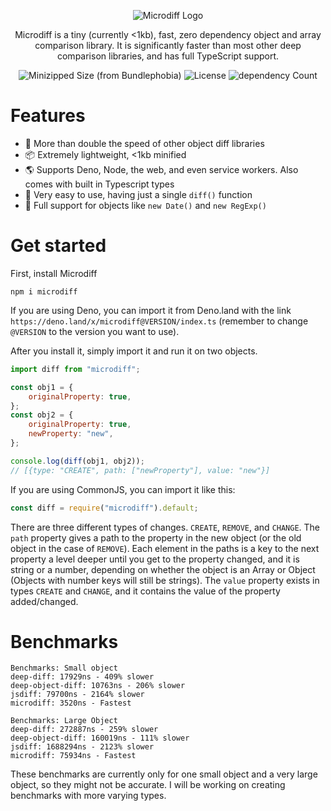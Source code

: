 <div align="center">

![Microdiff Logo](https://raw.githubusercontent.com/AsyncBanana/microdiff/master/Logo.svg)

Microdiff is a tiny (currently <1kb), fast, zero dependency object and array comparison library. It is significantly faster than most other deep comparison libraries, and has full TypeScript support.

![Minizipped Size (from Bundlephobia)](https://img.shields.io/bundlephobia/minzip/microdiff?style=flat-square) ![License](https://img.shields.io/npm/l/microdiff?style=flat-square) ![dependency Count](https://img.shields.io/badge/dependencies-0-green?style=flat-square)

</div>

# Features

- 🚀 More than double the speed of other object diff libraries
- 📦 Extremely lightweight, <1kb minified
- 🌎 Supports Deno, Node, the web, and even service workers. Also comes with built in Typescript types
- 🔰 Very easy to use, having just a single `diff()` function
- 📅 Full support for objects like `new Date()` and `new RegExp()`

# Get started

First, install Microdiff

```
npm i microdiff
```

If you are using Deno, you can import it from Deno.land with the link `https://deno.land/x/microdiff@VERSION/index.ts` (remember to change `@VERSION` to the version you want to use).

After you install it, simply import it and run it on two objects.

```js
import diff from "microdiff";

const obj1 = {
	originalProperty: true,
};
const obj2 = {
	originalProperty: true,
	newProperty: "new",
};

console.log(diff(obj1, obj2));
// [{type: "CREATE", path: ["newProperty"], value: "new"}]
```

If you are using CommonJS, you can import it like this:

```js
const diff = require("microdiff").default;
```

There are three different types of changes. `CREATE`, `REMOVE`, and `CHANGE`.
The `path` property gives a path to the property in the new object (or the old object in the case of `REMOVE`).
Each element in the paths is a key to the next property a level deeper until you get to the property changed, and it is string or a number, depending on whether the object is an Array or Object (Objects with number keys will still be strings).
The `value` property exists in types `CREATE` and `CHANGE`, and it contains the value of the property added/changed.

# Benchmarks

```
Benchmarks: Small object
deep-diff: 17929ns - 409% slower
deep-object-diff: 10763ns - 206% slower
jsdiff: 79700ns - 2164% slower
microdiff: 3520ns - Fastest

Benchmarks: Large Object
deep-diff: 272887ns - 259% slower
deep-object-diff: 160019ns - 111% slower
jsdiff: 1688294ns - 2123% slower
microdiff: 75934ns - Fastest
```

These benchmarks are currently only for one small object and a very large object, so they might not be accurate. I will be working on creating benchmarks with more varying types.
